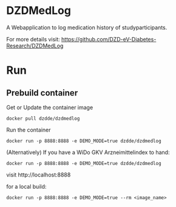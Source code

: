# DZDMedLog

A Webapplication to log medication history of studyparticipants.

For more details visit: https://github.com/DZD-eV-Diabetes-Research/DZDMedLog

# Run

## Prebuild container

Get or Update the container image

`docker pull dzdde/dzdmedlog`

Run the container

`docker run -p 8888:8888 -e DEMO_MODE=true dzdde/dzdmedlog`

(Alternatively) If you have a WiDo GKV Arzneimittelindex to hand:

`docker run -p 8888:8888 -e DEMO_MODE=true dzdde/dzdmedlog`

visit http://localhost:8888

for a local build:

`docker run -p 8888:8888 -e DEMO_MODE=true --rm <image_name>`